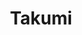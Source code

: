 ---
layout: place
title: "Takumi"
permalink: /virginia/falls-church/takumi.html
stateAbbr: VA
stateName: Virginia
cityName: Falls Church
seo:
  name: "Takumi"
  type: Restaurant
  links: null
description: "Takumi serves delicious sushi in Falls Church, Virginia. Try fresh Japanese dishes for a great dining experience. "
place_id: ChIJI23Xd8C0t4kRr22FmmkvosY
photos:
  - name: >-
      places/ChIJI23Xd8C0t4kRr22FmmkvosY/photos/AeeoHcKvzIqIT5bt32Z0HNfRKRsola4boHB8S_xxsEYxB3BOb288t_H2LC2yoY9Pqnbs1YaO0Mnz6kiS4JQ1TzKHAEg0R4pLo65JjYUUo7LukoVpNeAAzi-BOZ8q5lu70s2NhmZrxSxI-kWRytZQ3XNSKpCEb4BNlnvsmRjtbGoVGdIvKgO9kt2PndgvoVCn6f3FoExfe79oliD_G6riVomGzJHB_vbQAyfAxGKpNcrCTsrzOciDG6MoI3Ek237BxtnnEWqsGJXCfxKHJbwJQKLKmrAL251EHSHMiZIj28DvfBNqLjDDFx3yXtJ5B-uTXSvVlTJyxm-8cIZNP-VgHMaI4vta_v91Xh8hQa6vbEjcwGLdBYU2WhlzTwKgoD_lDXifZpJBOSgKiABAlN4DSdbBtyHj8v7t4t-WfkLdKdCQyHU
    widthPx: 2048
    heightPx: 1365
    authorAttributions:
      - displayName: Igor at SKVLTD MEDIA
        uri: https://maps.google.com/maps/contrib/109613233567053007629
        photoUri: >-
          https://lh3.googleusercontent.com/a/ACg8ocJ0FVF48lhAO6r6ooOSoIpPyNCNQJgeuK4alW4mpbQxZYe0m15s=s100-p-k-no-mo
    flagContentUri: >-
      https://www.google.com/local/imagery/report/?cb_client=maps_api_places.places_api&image_key=!1e10!2sCIHM0ogKEICAgICk9KH0YA&hl=en-US
    googleMapsUri: >-
      https://www.google.com/maps/place//data=!3m4!1e2!3m2!1sCIHM0ogKEICAgICk9KH0YA!2e10!4m2!3m1!1s0x89b7b4c077d76d23:0xc6a22f699a856daf
  - name: >-
      places/ChIJI23Xd8C0t4kRr22FmmkvosY/photos/AeeoHcLpTF3JZpMTy-diMZhwYFhglJaIDvnTRpWIkINsTVaZCef65S4DtM6H6tVApRVVpievSTe1rdNYDvuvdA0V0j2D6I7sWVuRbntAKklbVJK3adFxxo9_c9qkinTbNcK-wOZc_kmth5N_0hT4AU9GV94nh4371CoMhZscEgZeoFmk1LRoOcKmhAn3IL3phlsTWD-HPNjWEJ5luSqnYYK6tAH8gpJc11FowLSz-G0XfoblJS5uxlR9jo5ICc8kdhczoSWzG-EaygyiLxwrtHIeJpwaqvcES9bH7YFghvWbxwUaquC22vD-MWe0IsVw6J3GUfQTwN4KqcxlqXKhbohI336iY5M47PjpUFbPmwX_7dOSv3RVG6Z7_noHjSdDmI8q45qRjlQh3NaLyaTSXeDDauMAM959nNAqLI3nzk3FGHBX2NWu
    widthPx: 4032
    heightPx: 2872
    authorAttributions:
      - displayName: Tommy Nguyen
        uri: https://maps.google.com/maps/contrib/115933699698729955765
        photoUri: >-
          https://lh3.googleusercontent.com/a-/ALV-UjU2esVFzDHeDvpBeIhkXcecFmAoPdtrUz4fNpxL5W4MZm53VyfsIw=s100-p-k-no-mo
    flagContentUri: >-
      https://www.google.com/local/imagery/report/?cb_client=maps_api_places.places_api&image_key=!1e10!2sCIHM0ogKEICAgICm89GRxwE&hl=en-US
    googleMapsUri: >-
      https://www.google.com/maps/place//data=!3m4!1e2!3m2!1sCIHM0ogKEICAgICm89GRxwE!2e10!4m2!3m1!1s0x89b7b4c077d76d23:0xc6a22f699a856daf
  - name: >-
      places/ChIJI23Xd8C0t4kRr22FmmkvosY/photos/AeeoHcI6_b8K1bgThKlip00gm926QDWv5OIKIT8qQuMQxyZVaAIETpfpamO2dMA48X9w69nqP2bQxRCJC6c16-iv0nU99Hp92mAm6f2Ll83aYCwVUVGzRI9pXeka6MD-dWldkMbn6fvd1xs8oymAQ9eWIm2UcUAftfjoitzh1XIZqFuYOmsiFXshETAi1MlzvgsbxujuhXDghGvn7IcE9wEv3TbWiyB4wc2DZtBmiRcTl7tKX69C5U4t7SFZw9wmzSSUP74EtNNtY4aFGSiwOHIsuIbM0aYWONAyG1iSZwV9K32O3e_nf3FdxIAipaNyEOvA27PhiBU0jyzN7Rnxo-FDRUDYgHkBrGQ3GXXYbXfayEOBJXA2Un_toJKuXFUVqL4-Ee85vK8xg7y-NggmKDnnhJfLMhD-M6EKYLhQZJRu6mMOag
    widthPx: 4032
    heightPx: 3024
    authorAttributions:
      - displayName: Jonathan
        uri: https://maps.google.com/maps/contrib/112879199584370857905
        photoUri: >-
          https://lh3.googleusercontent.com/a-/ALV-UjXk877tk4tgJTT4DaTzwgv7iNZx2k2ST04W7TOwFdcpgM-m0kH0=s100-p-k-no-mo
    flagContentUri: >-
      https://www.google.com/local/imagery/report/?cb_client=maps_api_places.places_api&image_key=!1e10!2sCIHM0ogKEICAgIDvudHrIg&hl=en-US
    googleMapsUri: >-
      https://www.google.com/maps/place//data=!3m4!1e2!3m2!1sCIHM0ogKEICAgIDvudHrIg!2e10!4m2!3m1!1s0x89b7b4c077d76d23:0xc6a22f699a856daf
  - name: >-
      places/ChIJI23Xd8C0t4kRr22FmmkvosY/photos/AeeoHcIML5Vc5GcMImyPuE2uCv8iK08AX0F1qKWmhOND3SGoSrs-6kdAPWNiyXIzKxtVi8zJEf3Tyjkn34ilti_sHgxrIvvYlvq3Xb260UEDydhPA3uyfunhKzWzkGpmVKX5uEvlxins60Drl6Nnp1KrQAEnwvnxmkyLwfuTxoIq4xrRx8Q4QFUyQnPMeqsfGByvnh4ctRWMII7vW6_LWkj3h9GM20PcYSkuFuBS9dgfuj10OHWLqm-M62r4Dc4-egecf88i9rpvZUKdvyFy7ipl7iYSP6-ecNADMgwTu2Tkan0TMzyjCgw9pOYQfVlyxXqIeNR0jJ8cEY1-gxKn4GrAh84Dis16zVB455R6jxUIH4tc-nTckdaz0oM78DlaU9WOIT7QwbAwAWTvCl1wGXYzZUd1LU1glNxk1uouxbNqpE5I8g
    widthPx: 3840
    heightPx: 2160
    authorAttributions:
      - displayName: Decisões Inteligentes
        uri: https://maps.google.com/maps/contrib/103808734602655856438
        photoUri: >-
          https://lh3.googleusercontent.com/a-/ALV-UjXXrh9XAdy_KTfa7atAaPt1dVzjc4rSp-UjY70EtjMAwXd3deE=s100-p-k-no-mo
    flagContentUri: >-
      https://www.google.com/local/imagery/report/?cb_client=maps_api_places.places_api&image_key=!1e10!2sCIHM0ogKEICAgIDZ-bHoXA&hl=en-US
    googleMapsUri: >-
      https://www.google.com/maps/place//data=!3m4!1e2!3m2!1sCIHM0ogKEICAgIDZ-bHoXA!2e10!4m2!3m1!1s0x89b7b4c077d76d23:0xc6a22f699a856daf
  - name: >-
      places/ChIJI23Xd8C0t4kRr22FmmkvosY/photos/AeeoHcIX7bGeMJIhOvhX8YIgkvXFwJFifY092nnw5GCI8QMrKnSDA-KRuKo6V-moriMyMgEOEpNWKo4j0O7gSiH74XXVQKdKPMx1KfxIkaaxu7EjX1WIjvF-48nSfLDVahokp6jIUQjPcJCUPkuAjZR_SN8HNRuYNhJhQHDY6DzZyRmhg4hzg2BTORrUJ50JeExzwnLkk1p9svmJkyS5u9iYX4yrlY_VLuXzqe3uMncMj54UjTChvgVjZ-a05YIBuPVVMwJaNvdohQf0zMbT9hJMkaR8xAuz4ZsEzEYBlVe9yHV3gEEe5iB-TBqFYwKIS1PTInRxNQMCkTdsaBPcQv0RcWiGdavyl3g84ARyCbd3zVaz50fQ51ZhsRFKhV5dz5U2Db5KTenUlIuL85MmdWFVvj7aMfxEY6ySqTs6DjHOWtxxwI0e
    widthPx: 4032
    heightPx: 3024
    authorAttributions:
      - displayName: Chris Shenton
        uri: https://maps.google.com/maps/contrib/117775398045803124616
        photoUri: >-
          https://lh3.googleusercontent.com/a-/ALV-UjXQcqlXVY8CoPYTdv8u2oBeqvkHPr8Zf0SiBVVZqMNyTNglOo6D0w=s100-p-k-no-mo
    flagContentUri: >-
      https://www.google.com/local/imagery/report/?cb_client=maps_api_places.places_api&image_key=!1e10!2sCIHM0ogKEICAgIDXxvGPwwE&hl=en-US
    googleMapsUri: >-
      https://www.google.com/maps/place//data=!3m4!1e2!3m2!1sCIHM0ogKEICAgIDXxvGPwwE!2e10!4m2!3m1!1s0x89b7b4c077d76d23:0xc6a22f699a856daf
  - name: >-
      places/ChIJI23Xd8C0t4kRr22FmmkvosY/photos/AeeoHcK2_7_d4h4x5a-RPl9s5scgXstbvstTbvLshkZilr4FbDMsEZDdRH_usVtMeStnNxuwGt54kUKHohjkjDYiiTMXKJjN8HCfQf7iFXq5vKZiSbClASMZo2GZNiteUG9SfFFpXSTuLhZArnQG3X1Z1GDVXHus19bELAJC-D_2r8fZV01TxlK43MkuyY-F0j4NU2Uen6I_BohZvIZWEj-JFlZ-crolw3ofoBvvhbICoi5i-LdW0Zbs7-1eQa9n1RTsl22_i3_s-535BcxFHm5YmQQ1M2lBoAy4SUkg5GzI5AWvbbPZZpP7HlhWYfLG5x2CKrLyH7dalAcEfQ0mldC5KweNcrloccpfMYi5fbAQ9kGGsgntUmwlEfHmAZUhwyDVe0CGxbMvrTQrHL1lOW3KHW9rBhNOXOF_S4lR8bymlaYyqg
    widthPx: 4032
    heightPx: 3024
    authorAttributions:
      - displayName: Dr T
        uri: https://maps.google.com/maps/contrib/109221985028032369396
        photoUri: >-
          https://lh3.googleusercontent.com/a/ACg8ocIxbwMlXw-uLYSNB1x--V5KBdDro7rO-_22zEMROiLb5vNe4A=s100-p-k-no-mo
    flagContentUri: >-
      https://www.google.com/local/imagery/report/?cb_client=maps_api_places.places_api&image_key=!1e10!2sCIHM0ogKEICAgICD3p-5WQ&hl=en-US
    googleMapsUri: >-
      https://www.google.com/maps/place//data=!3m4!1e2!3m2!1sCIHM0ogKEICAgICD3p-5WQ!2e10!4m2!3m1!1s0x89b7b4c077d76d23:0xc6a22f699a856daf
  - name: >-
      places/ChIJI23Xd8C0t4kRr22FmmkvosY/photos/AeeoHcJAatZntnxxE2glMpKpPy-Ojy6ny5Vpl3yF1nyB3P9kMumKktmjBF4mO4l_JktLCJU3ouZE6LmMN6VmqBnvvty-7wuV6v7OO4AfaqUoB26ySeEcKkDqwLVrGQSK-G_npfDjCNpmRsBZh-uAgpqoM07pXhhcHVIperMbm0Q1RldOCQ5jtBKKyUl_VybkwJ07j66UU0RIo2RGOtX5u6mgRIW61GKnQK3OukOV6ECPBuiOIK7Ze13n2ZkFzYeD3g_q99-iyZ3fayPDa0sT21MM7iitacsZYkMgv1XsgMV6YuurggapVrtKO3RlH6200n_kAWnQ24vR1TUYKsdxG8EpiNanq7gywvLnCygfucBXa7TmSkS4sqZiIaHttmglDdfbHsim26eY5ifRju_cLoW8QYw8mTa5X9CgCErdJ3i55tWpPASL
    widthPx: 4032
    heightPx: 3024
    authorAttributions:
      - displayName: Anawat J.
        uri: https://maps.google.com/maps/contrib/112404633750360654274
        photoUri: >-
          https://lh3.googleusercontent.com/a-/ALV-UjX7Rx8RTn81t8x6pWhgwLzyjgSHXt-OeFOpmvHswQ-mOF3sA9Q3=s100-p-k-no-mo
    flagContentUri: >-
      https://www.google.com/local/imagery/report/?cb_client=maps_api_places.places_api&image_key=!1e10!2sCIHM0ogKEICAgICqi7eJpwE&hl=en-US
    googleMapsUri: >-
      https://www.google.com/maps/place//data=!3m4!1e2!3m2!1sCIHM0ogKEICAgICqi7eJpwE!2e10!4m2!3m1!1s0x89b7b4c077d76d23:0xc6a22f699a856daf
  - name: >-
      places/ChIJI23Xd8C0t4kRr22FmmkvosY/photos/AeeoHcLpny0lu-3330b9MS1UCMQrfr7yrJkht1fC_KFGNwvZphJ78I23wlvfEf9zzbfBHi2ll1VGIthqWQgv-6mSVmPeB8UP9PqUPt0YPQLU_4v27Hdb_Q7SWc29EhEfQkln9udk6tVOQ7KMiTFizviyFoTqO3HcGzqnIrmmGHlwJ_HsVJhfKdOH6QY529nHV53q5dAb0L4RYjCWCOWf1YVNqzx50hijLMsilObJXqqhKev_3mSgrt6IU984lLFgXqS6TPoANMX_iu8xQrr1AddRojcDG8P1zCT7mBQAfAoVI15ob35vhpHYrUGSYtb4r234X-H0XtlB7oH_rEnbowoGfRKaKXnwbLsMvhem-pK9wWpRQO1rgO_KvODkoxqLMtrWU6Hn38ucZHJdZzeSjClOL-Kw4NiY9CUhRYxdP2NBGbDHUqM
    widthPx: 4000
    heightPx: 3008
    authorAttributions:
      - displayName: Ava Everett
        uri: https://maps.google.com/maps/contrib/111281526256519098161
        photoUri: >-
          https://lh3.googleusercontent.com/a-/ALV-UjVeUxGU__-JsHWCCMsB8B3dt25RfUIWn_pmplsh3LQkgvhKN-rC=s100-p-k-no-mo
    flagContentUri: >-
      https://www.google.com/local/imagery/report/?cb_client=maps_api_places.places_api&image_key=!1e10!2sCIHM0ogKEICAgICuverEnAE&hl=en-US
    googleMapsUri: >-
      https://www.google.com/maps/place//data=!3m4!1e2!3m2!1sCIHM0ogKEICAgICuverEnAE!2e10!4m2!3m1!1s0x89b7b4c077d76d23:0xc6a22f699a856daf
  - name: >-
      places/ChIJI23Xd8C0t4kRr22FmmkvosY/photos/AeeoHcJWQUplryolnHAwgt5sFE7fxsEKqBXgQxnqh11-VAeZEV-imMbpqIRCfKr40tn5xLdMEHMs6s2Oi560L7SRhVqOcmDLd1otDhl3Pyu9IRwnBJElCcB9q4gX6P7WrQt3eEZ2-fyLvr2lXpB2qNd1SUE6zlyzlayfWfkeDtc6GYLUMktPHEoBwjwE-2bV-8SSiPMDqCwMmrHIPW05p8GEQuqBFtBa6mLsJTTeKmnPNiPc0s2Co-AyBmpwmsfqmHDMyIzQ_8CcfmMiCBctG_nBPHcMkNBm7CTMcLKgfyJ85YIDg5Ly7TKhoNu7JscMOSUT_pA9ZKn3zFoxEDjfW8xtCbX6BfeSSnMtY6Ye0JFm1IKVBk8IhQvAyVVG1WVxEMIFKiw-FuxDd-x9kmQ3OnCKmABiz2nT96oo6dZdFmhd4rk
    widthPx: 4000
    heightPx: 3000
    authorAttributions:
      - displayName: Joseph Herche
        uri: https://maps.google.com/maps/contrib/100630070270957046828
        photoUri: >-
          https://lh3.googleusercontent.com/a-/ALV-UjVKxPVY8_SnhBlNj7_7qm06RKWFLvpw2CxXMTRFpmO8NiZT5k4Ezw=s100-p-k-no-mo
    flagContentUri: >-
      https://www.google.com/local/imagery/report/?cb_client=maps_api_places.places_api&image_key=!1e10!2sCIHM0ogKEICAgIDrmtuYTQ&hl=en-US
    googleMapsUri: >-
      https://www.google.com/maps/place//data=!3m4!1e2!3m2!1sCIHM0ogKEICAgIDrmtuYTQ!2e10!4m2!3m1!1s0x89b7b4c077d76d23:0xc6a22f699a856daf
  - name: >-
      places/ChIJI23Xd8C0t4kRr22FmmkvosY/photos/AeeoHcJAM8C2RTEfe5gELyBd9l-Hrx0pmBEPGT9TakAF8jbMaZzPuT-CuMP5X2oVtZHrU7BaKIQqTYx36FoaDx_Sd4MLpQkB7do2JN3qDbM7N6IAbV59XFRdPkB6LgnToHTLTjsI_5XDOkWf0XHDqGua8UOoqVaLkrV7eB7XXL2akddxVJsZutU_-_jbvqOG5Fnbud9zBABQiD9ecnI1iqV8XRxgYCSHe4a7RS8vk-MD6xWiq3RfM8Cw77PIR7wDztOsEYSu2oRlkUGiXsx5zXtoU8nOgkNCc2zpAw5Rkse_LwbOZV8AQtM7D5o-pbNBOfkM-yHWkQLkLRCY4wemZx1mfCwm0EOW1HVann9bDWKaE9FYpKlZxd3GKxA1sLJDktTgh6O_gUkStX7Lpp7PdJvrN7SDpYMoQxXMDVOmOy0eo5jQDQ
    widthPx: 3072
    heightPx: 4080
    authorAttributions:
      - displayName: Chantal Tseng
        uri: https://maps.google.com/maps/contrib/115753815314760600668
        photoUri: >-
          https://lh3.googleusercontent.com/a-/ALV-UjVmrtXIpvAeO71fqtJTpHmKsegTDS9dWx5WikAmt6DBDYiLRfY=s100-p-k-no-mo
    flagContentUri: >-
      https://www.google.com/local/imagery/report/?cb_client=maps_api_places.places_api&image_key=!1e10!2sCIHM0ogKEICAgICHkNuuaQ&hl=en-US
    googleMapsUri: >-
      https://www.google.com/maps/place//data=!3m4!1e2!3m2!1sCIHM0ogKEICAgICHkNuuaQ!2e10!4m2!3m1!1s0x89b7b4c077d76d23:0xc6a22f699a856daf
address: 310 S Washington St B, Falls Church, VA 22046, USA
street: 310 S Washington St B
city: Falls Church
state: VA
zip: '22046'
country: USA
neighborhood: null
latitude: '38.880570'
longitude: '-77.173539'
accessibility_options:
  wheelchairAccessibleParking: true
  wheelchairAccessibleEntrance: true
  wheelchairAccessibleRestroom: true
business_status: OPERATIONAL
name: Takumi
google_maps_links:
  directionsUri: >-
    https://www.google.com/maps/dir//''/data=!4m7!4m6!1m1!4e2!1m2!1m1!1s0x89b7b4c077d76d23:0xc6a22f699a856daf!3e0
  placeUri: https://maps.google.com/?cid=14313054696347364783
  writeAReviewUri: >-
    https://www.google.com/maps/place//data=!4m3!3m2!1s0x89b7b4c077d76d23:0xc6a22f699a856daf!12e1
  reviewsUri: >-
    https://www.google.com/maps/place//data=!4m4!3m3!1s0x89b7b4c077d76d23:0xc6a22f699a856daf!9m1!1b1
  photosUri: >-
    https://www.google.com/maps/place//data=!4m3!3m2!1s0x89b7b4c077d76d23:0xc6a22f699a856daf!10e5
primary_type: Sushi Restaurant
opening_hours:
  regular: null
  current: null
secondary_opening_hours:
  regular:
    weekdayDescriptions: null
    type: null
  current:
    weekdayDescriptions: null
    type: null
phone: null
price_level: null
price_range: null
rating: null
rating_count: 0
website: null
reviews: null
parking_options: null
payment_options: null
allow_dogs: null
curbside_pickup: null
delivery: null
dine_in: null
good_for_children: null
good_for_groups: null
good_for_sports: null
live_music: null
menu_for_children: null
outdoor_seating: null
reservable: null
restroom: null
serves_beer: null
serves_breakfast: null
serves_brunch: null
serves_cocktails: null
serves_coffee: null
serves_dinner: null
serves_dessert: null
serves_lunch: null
serves_vegetarian_food: null
serves_wine: null
takeout: null
update_category: essentials
summary: null

---